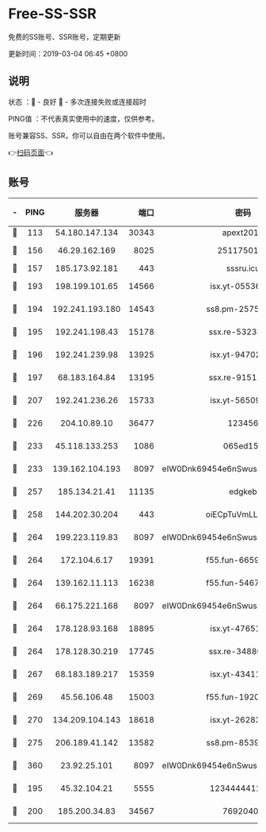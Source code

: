 # Free-SS-SSR

免费的SS账号、SSR账号，定期更新

更新时间：2019-03-04 06:45 +0800

## 说明

状态     ：🙂 - 良好 🙁 - 多次连接失败或连接超时

PING值   ：不代表真实使用中的速度，仅供参考。

账号兼容SS、SSR，你可以自由在两个软件中使用。

👉[扫码页面](https://liesauer.github.io/free-ss-ssr.github.io/)👈

## 账号

|-|PING|服务器|端口|密码|加密方式|区域|
|:----:|:----:|:-----:|-----:|:----:|:----:|:----:|
|🙂|113|54.180.147.134|30343|apext2019|chacha20|KR|
|🙂|156|46.29.162.169|8025|2511750146|aes-256-cfb|RU|
|🙂|157|185.173.92.181|443|sssru.icu|rc4-md5|RU|
|🙂|193|198.199.101.65|14566|isx.yt-05536769|aes-256-cfb|US|
|🙂|194|192.241.193.180|14543|ss8.pm-25759164|aes-256-cfb|US|
|🙂|195|192.241.198.43|15178|ssx.re-53233906|aes-256-cfb|US|
|🙂|196|192.241.239.98|13925|isx.yt-94702728|aes-256-cfb|US|
|🙂|197|68.183.164.84|13195|ssx.re-91511451|aes-256-cfb|US|
|🙂|207|192.241.236.26|15733|isx.yt-56509000|aes-256-cfb|US|
|🙂|226|204.10.89.10|36477|123456|aes-256-cfb|US|
|🙂|233|45.118.133.253|1086|065ed15a|aes-256-cfb|SG|
|🙂|233|139.162.104.193|8097|eIW0Dnk69454e6nSwuspv9DmS201tQ0D|aes-256-cfb|JP|
|🙂|257|185.134.21.41|11135|edgkeb|aes-256-cfb|GB|
|🙂|258|144.202.30.204|443|oiECpTuVmLLxk4Ts|aes-256-cfb|US|
|🙂|264|199.223.119.83|8097|eIW0Dnk69454e6nSwuspv9DmS201tQ0D|aes-256-cfb|US|
|🙂|264|172.104.6.17|19391|f55.fun-66594253|aes-256-cfb|US|
|🙂|264|139.162.11.113|16238|f55.fun-54673492|aes-256-cfb|SG|
|🙂|264|66.175.221.168|8097|eIW0Dnk69454e6nSwuspv9DmS201tQ0D|aes-256-cfb|US|
|🙂|264|178.128.93.168|18895|isx.yt-47651683|aes-256-cfb|SG|
|🙂|264|178.128.30.219|17745|ssx.re-34880503|aes-256-cfb|SG|
|🙂|267|68.183.189.217|15359|isx.yt-43411617|aes-256-cfb|SG|
|🙂|269|45.56.106.48|15003|f55.fun-19202286|aes-256-cfb|US|
|🙂|270|134.209.104.143|18618|isx.yt-26283608|aes-256-cfb|SG|
|🙂|275|206.189.41.142|13582|ss8.pm-85391880|aes-256-cfb|SG|
|🙂|360|23.92.25.101|8097|eIW0Dnk69454e6nSwuspv9DmS201tQ0D|aes-256-cfb|US|
|🙂|195|45.32.104.21|5555|1234444411111|aes-256-cfb|SG|
|🙂|200|185.200.34.83|34567|76920400|aes-256-cfb|US|
